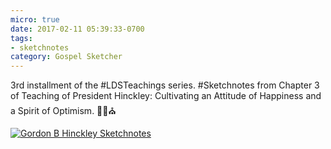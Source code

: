 ```yaml
---
micro: true
date: 2017-02-11 05:39:33-0700
tags:
- sketchnotes
category: Gospel Sketcher
---
```


3rd installment of the #LDSTeachings series. #Sketchnotes from Chapter 3 of Teaching of President Hinckley: Cultivating an Attitude of Happiness and a Spirit of Optimism. ✍🏼⛪️

[![Gordon B Hinckley Sketchnotes](http://www.gospelsketcher.org/uploads/2018/d982a0087a.jpg)](http://www.gospelsketcher.org/uploads/2018/d982a0087a.jpg)